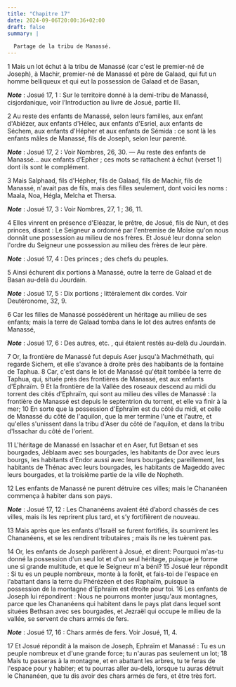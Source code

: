 ```yaml
---
title: "Chapitre 17"
date: 2024-09-06T20:00:36+02:00
draft: false
summary: |
  
  Partage de la tribu de Manassé.
---
```



1 Mais un lot échut à la tribu de Manassé (car c'est le premier-né de Joseph), à Machir, premier-né de Manassé et père de Galaad, qui fut un homme belliqueux et qui eut la possession de Galaad et de Basan,

***Note*** :  Josué 17, 1 : Sur le territoire donné à la demi-tribu de Manassé, cisjordanique, voir l’Introduction au livre de Josué, partie III.

2 Au reste des enfants de Manassé, selon leurs familles, aux enfant d'Abiézer, aux enfants d'Hélec, aux enfants d'Esriel, aux enfants de Séchem, aux enfants d'Hépher et aux enfants de Sémida : ce sont là les enfants mâles de Manassé, fils de Joseph, selon leur parenté.

***Note*** :  Josué 17, 2 : Voir Nombres, 26, 30. ― Au reste des enfants de Manassé… aux enfants d’Epher ; ces mots se rattachent à échut (verset 1) dont ils sont le complément.

3 Mais Salphaad, fils d'Hépher, fils de Galaad, fils de Machir, fils de Manassé, n'avait pas de fils, mais des filles seulement, dont voici les noms : Maala, Noa, Hégla, Melcha et Thersa.

***Note*** :  Josué 17, 3 : Voir Nombres, 27, 1 ; 36, 11.

4 Elles vinrent en présence d'Eléazar, le prêtre, de Josué, fils de Nun, et des princes, disant : Le Seigneur a ordonné par l'entremise de Moïse qu'on nous donnât une possession au milieu de nos frères. Et Josué leur donna selon l'ordre du Seigneur une possession au milieu des frères de leur père.

***Note*** :  Josué 17, 4 : Des princes ; des chefs du peuples.

5 Ainsi échurent dix portions à Manassé, outre la terre de Galaad et de Basan au-delà du Jourdain.

***Note*** :  Josué 17, 5 : Dix portions ; littéralement dix cordes. Voir Deutéronome, 32, 9.

6 Car les filles de Manassé possédèrent un héritage au milieu de ses enfants; mais la terre de Galaad tomba dans le lot des autres enfants de Manassé,

***Note*** :  Josué 17, 6 : Des autres, etc. , qui étaient restés au-delà du Jourdain.


7 Or, la frontière de Manassé fut depuis Aser jusqu'à Machméthath, qui regarde Sichem, et elle s'avance à droite près des habibants de la fontaine de Taphua. 8 Car, c'est dans le lot de Manassé qu'était tombée la terre de Taphua, qui, située près des frontières de Manassé, est aux enfants d'Ephraïm. 9 Et la frontière de la Vallée des roseaux descend au midi du torrent des cités d'Ephraïm, qui sont au milieu des villes de Manassé : la frontière de Manassé est depuis le septentrion du torrent, et elle va finir à la mer; 10 En sorte que la possession d'Ephraïm est du côté du midi, et celle de Manassé du côté de l'aquilon, que la mer termine l'une et l'autre, et qu'elles s'unissent dans la tribu d'Aser du côté de l'aquilon, et dans la tribu d'Issachar du côté de l'orient.


11 L'héritage de Manassé en Issachar et en Aser, fut Betsan et ses bourgades, Jéblaam avec ses bourgades, les habitants de Dor avec leurs bourgs, les habitants d'Endor aussi avec leurs bourgades; pareillement, les habitants de Thénac avec leurs bourgades, les habitants de Mageddo avec leurs bourgades, et la troisième partie de la ville de Nopheth.


12 Les enfants de Manassé ne purent détruire ces villes; mais le Chananéen commença à habiter dans son pays.

***Note*** :  Josué 17, 12 : Les Chananéens avaient été d’abord chassés de ces villes, mais ils les reprirent plus tard, et s’y fortifièrent de nouveau.

13 Mais après que les enfants d'Israël se furent fortifiés, ils soumirent les Chananéens, et se les rendirent tributaires ; mais ils ne les tuèrent pas.


14 Or, les enfants de Joseph parlèrent à Josué, et dirent: Pourquoi m'as-tu donné la possession d'un seul lot et d'un seul héritage, puisque je forme une si grande multitude, et que le Seigneur m'a béni? 15 Josué leur répondit : Si tu es un peuple nombreux, monte à la forêt, et fais-toi de l'espace en l'abattant dans la terre du Phérézéen et des Raphaïm, puisque la possession de la montagne d'Ephraïm est étroite pour toi. 16 Les enfants de Joseph lui répondirent : Nous ne pourrons monter jusqu'aux montagnes, parce que les Chananéens qui habitent dans le pays plat dans lequel sont situées Bethsan avec ses bourgades, et Jezraël qui occupe le milieu de la vallée, se servent de chars armés de fers.

***Note*** :  Josué 17, 16 : Chars armés de fers. Voir Josué, 11, 4.

17 Et Josué répondit à la maison de Joseph, Ephraïm et Manassé : Tu es un peuple nombreux et d'une grande force; tu n'auras pas seulement un lot; 18 Mais tu passeras à la montagne, et en abattant les arbres, tu te feras de l'espace pour y habiter; et tu pourras aller au-delà, lorsque tu auras détruit le Chananéen, que tu dis avoir des chars armés de fers, et être très fort.

